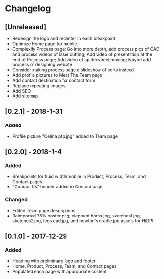 # Changelog

## [Unreleased]

- Redesign the logo and recenter in each breakpoint
- Optimize Home page for mobile
- Complexify Process page: Go into more depth, add process pics of CAD and process videos of laser cutting; Add video of presentation at the end of Process page; Add video of spiderwheel moving; Maybe add process of designing website
- Consider making process page a slideshow of sorts instead
- Add profile pictures to Meet The Team page
- Add contact destination for contact form
- Replace repeating images
- Add SEO
- Add sitemap

## [0.2.1] - 2018-1-31

### Added

- Profile picture "Celina pfp.jpg" added to Team page

## [0.2.0] - 2018-1-4

### Added

- Breakpoints for fluid width/mobile in Product, Process, Team, and Contact pages
- "Contact Us" header added to Contact page

### Changed

- Edited Team page descriptions
- Reimported 75% poster.png, elephant horns.jpg, sketches1.jpg, sketches2.jpg, legs cad.jpg, and newton's cradle.jpg assets for HiDPI

## [0.1.0] - 2017-12-29

### Added

- Heading with preliminary logo and footer
- Home, Product, Process, Team, and Contact pages
- Populated each page with appropriate content

